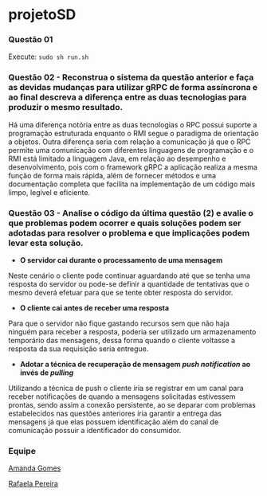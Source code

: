 # projetoSD
### Questão 01
Execute: 
`sudo sh run.sh`

### Questão 02 - Reconstrua o sistema da questão anterior e faça as devidas mudanças para utilizar gRPC de forma assíncrona e ao final descreva a diferença entre as duas tecnologias para produzir o mesmo resultado.

Há uma diferença notória entre as duas tecnologias o RPC possui suporte a programação estruturada enquanto o RMI segue o paradigma de orientação a objetos. Outra diferença seria com relação a comunicação já que o RPC permite uma comunicação com diferentes linguagens de programação e o RMI está limitado a linguagem Java, em relação ao desempenho e desenvolvimento, pois com o framework gRPC a aplicação realiza a mesma função de forma mais rápida, além de fornecer métodos e uma documentação completa que facilita na implementação de um código mais limpo, legível e eficiente.

### Questão 03 - Analise o código da última questão (2) e avalie o que problemas podem ocorrer e quais soluções podem ser adotadas para resolver o problema e que implicações podem levar esta solução.
- **O servidor cai durante o processamento de uma mensagem**

Neste cenário o cliente pode continuar aguardando até que se tenha uma resposta do servidor ou pode-se definir a quantidade de tentativas que o mesmo deverá efetuar para que se tente obter resposta do servidor.

- **O cliente cai antes de receber uma resposta**

Para que o servidor não fique gastando recursos sem que não haja ninguém para receber a resposta, poderia ser utilizado um armazenamento temporário das mensagens, dessa forma quando o cliente voltasse a resposta da sua requisição seria entregue.

- **Adotar a técnica de recuperação de mensagem _push notification_ ao invés de _pulling_**

Utilizando a técnica de push o cliente iria se registrar em um canal para receber notificações de quando a mensagens solicitadas estivessem prontas, sendo assim a conexão persistente, ao se deparar com problemas estabelecidos nas questões anteriores iria garantir a entrega das mensagens já que elas possuem identificação além do canal de comunicação possuir a identificador do consumidor.

### Equipe
[Amanda Gomes](https://github.com/amdagomes)

[Rafaela Pereira](https://github.com/RafaelaRamos)
